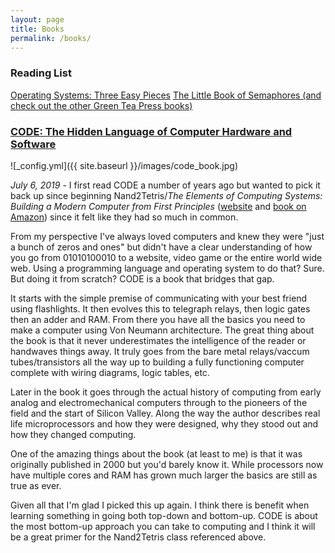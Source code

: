 ```yaml
---
layout: page
title: Books
permalink: /books/
---
```


### Reading List
[Operating Systems: Three Easy Pieces](http://pages.cs.wisc.edu/~remzi/OSTEP/)
[The Little Book of Semaphores (and check out the other Green Tea Press books)](Https://greenteapress.com/wp/semaphores/)

### [CODE: The Hidden Language of Computer Hardware and Software](https://read.amazon.com/kp/embed?asin=B00JDMPOK2&preview=newtab&linkCode=kpe&ref_=cm_sw_r_kb_dp_o7tiDbA7NK11D)

![_config.yml]({{ site.baseurl }}/images/code_book.jpg)

*July 6, 2019* - I first read CODE a number of years ago but wanted to pick it back up since beginning
Nand2Tetris/*The Elements of Computing Systems: Building a Modern Computer 
from First Principles* ([website](https://www.nand2tetris.org/) and [book on Amazon](https://www.amazon.com/Elements-Computing-Systems-Building-Principles/dp/0262640686/ref=ed_oe_p)) since it felt like they had so much in common.

From my perspective I've always loved computers and knew they were "just a bunch of zeros and ones" but didn't have a
clear understanding of how you go from 01010100010 to a website, video game or the entire world wide web.  Using a programming language
and operating system to do that? Sure.  But doing it from scratch?  CODE is a book that bridges that gap.

It starts with the simple premise of communicating with your best friend using flashlights. It then evolves this to telegraph relays, then logic gates then an adder and RAM.  From there you have all the basics you need to make a computer using Von Neumann architecture.  The great thing about the book is that it never underestimates the intelligence of the reader or handwaves things away.  It truly goes from the bare metal relays/vaccum tubes/transistors all the way up
to building a fully functioning computer complete with wiring diagrams, logic tables, etc.

Later in the book it goes through the actual history of computing from early analog and electromechanical computers through to the pioneers
of the field and the start of Silicon Valley.  Along the way the author describes real life microprocessors and how they were designed, why they stood out and
how they changed computing.

One of the amazing things about the book (at least to me) is that it was originally published in 2000 but you'd barely know it. While processors now
have multiple cores and RAM has grown much larger the basics are still as true as ever.

Given all that I'm glad I picked this up again.  I think there is benefit when learning something in going both top-down and bottom-up.  CODE is about the most bottom-up approach you can take to computing and I think it will be a great primer for the Nand2Tetris class referenced above.
